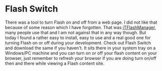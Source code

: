 # Flash Switch

There was a tool to turn Flash on and off from a web page. I did not like that because of some reason which I have forgotten. That was <a href="http://www.jtedley.com/jtflashmanager/index.php" title="JT Flash manager">jTFlashManager</a>, many people use that and I am not against that in any way though. But today I found a rather easy to install, easy to use and a real good one for turning Flash on or off during your development. Check out Flash Switch and download the same if you haven't. It sits there in your system tray on a Windows/PC machine and you can turn on or off your flash content on your browser, just remember to refresh your browser if you are doing turn on/off then and there while viewing a Flash content site.